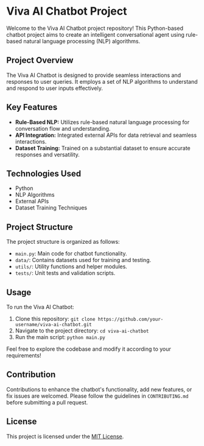 # Viva AI Chatbot Project

Welcome to the Viva AI Chatbot project repository! This Python-based chatbot project aims to create an intelligent conversational agent using rule-based natural language processing (NLP) algorithms.

## Project Overview

The Viva AI Chatbot is designed to provide seamless interactions and responses to user queries. It employs a set of NLP algorithms to understand and respond to user inputs effectively.

## Key Features

- **Rule-Based NLP:** Utilizes rule-based natural language processing for conversation flow and understanding.
- **API Integration:** Integrated external APIs for data retrieval and seamless interactions.
- **Dataset Training:** Trained on a substantial dataset to ensure accurate responses and versatility.

## Technologies Used

- Python
- NLP Algorithms
- External APIs
- Dataset Training Techniques

## Project Structure

The project structure is organized as follows:

- `main.py`: Main code for chatbot functionality.
- `data/`: Contains datasets used for training and testing.
- `utils/`: Utility functions and helper modules.
- `tests/`: Unit tests and validation scripts.

## Usage

To run the Viva AI Chatbot:

1. Clone this repository: `git clone https://github.com/your-username/viva-ai-chatbot.git`
2. Navigate to the project directory: `cd viva-ai-chatbot`
3. Run the main script: `python main.py`

Feel free to explore the codebase and modify it according to your requirements!

## Contribution

Contributions to enhance the chatbot's functionality, add new features, or fix issues are welcomed. Please follow the guidelines in `CONTRIBUTING.md` before submitting a pull request.

## License

This project is licensed under the [MIT License](LICENSE).
